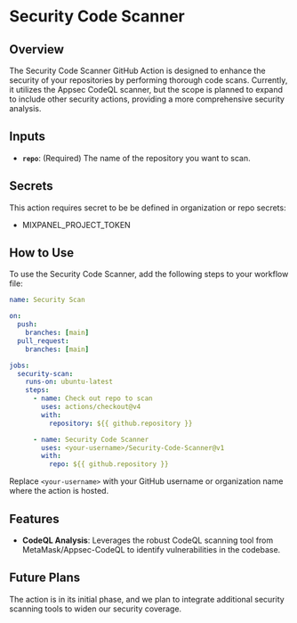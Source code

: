 # Security Code Scanner

## Overview

The Security Code Scanner GitHub Action is designed to enhance the security of your repositories by
performing thorough code scans. Currently, it utilizes the Appsec CodeQL scanner,
but the scope is planned to expand to include other security actions,
providing a more comprehensive security analysis.

## Inputs

- **`repo`**: (Required) The name of the repository you want to scan.

## Secrets

This action requires secret to be be defined in organization or repo secrets:

- MIXPANEL_PROJECT_TOKEN

## How to Use

To use the Security Code Scanner, add the following steps to your workflow file:

```yaml
name: Security Scan

on:
  push:
    branches: [main]
  pull_request:
    branches: [main]

jobs:
  security-scan:
    runs-on: ubuntu-latest
    steps:
      - name: Check out repo to scan
        uses: actions/checkout@v4
        with:
          repository: ${{ github.repository }}

      - name: Security Code Scanner
        uses: <your-username>/Security-Code-Scanner@v1
        with:
          repo: ${{ github.repository }}
```

Replace `<your-username>` with your GitHub username or organization name where the action is hosted.

## Features

- **CodeQL Analysis**: Leverages the robust CodeQL scanning tool from MetaMask/Appsec-CodeQL to identify vulnerabilities in the codebase.

## Future Plans

The action is in its initial phase, and we plan to integrate additional security scanning tools to widen our security coverage.

